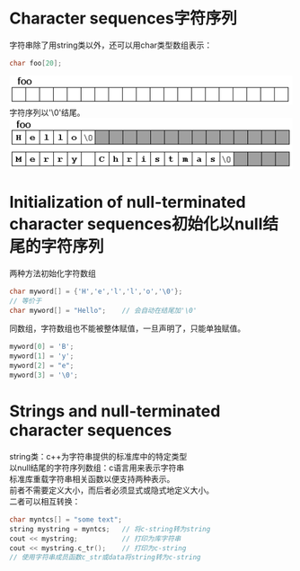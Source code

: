 # Character sequences字符序列
字符串除了用string类以外，还可以用char类型数组表示：
```c++
char foo[20];
```
![](./pics/foo-char-20.png)  
字符序列以'\0'结尾。  
![](./pics/hello-merry-christmas.png)  


# Initialization of null-terminated character sequences初始化以null结尾的字符序列
两种方法初始化字符数组
```c++
char myword[] = {'H','e','l','l','o','\0'};
// 等价于
char myword[] = "Hello";    // 会自动在结尾加'\0'
```
同数组，字符数组也不能被整体赋值，一旦声明了，只能单独赋值。  
```c++
myword[0] = 'B';
myword[1] = 'y';
myword[2] = "e";
myword[3] = '\0';
```

# Strings and null-terminated character sequences
string类：c++为字符串提供的标准库中的特定类型  
以null结尾的字符序列数组：c语言用来表示字符串  
标准库重载字符串相关函数以便支持两种表示。  
前者不需要定义大小，而后者必须显式或隐式地定义大小。  
二者可以相互转换：  
```c++
char myntcs[] = "some text";
string mystring = myntcs;   // 将c-string转为string
cout << mystring;           // 打印为库字符串
cout << mystring.c_tr();    // 打印为c-string
// 使用字符串成员函数c_str或data将string转为c-string
```